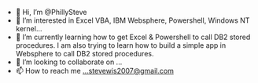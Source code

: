 - 👋 Hi, I’m @PhillySteve
- 👀 I’m interested in Excel VBA, IBM Websphere, Powershell, Windows NT kernel...
- 🌱 I’m currently learning how to get Excel & Powershell to call DB2 stored procedures. I am also trying to learn how to build a simple app in Websphere to call DB2 stored procedures.
- 💞️ I’m looking to collaborate on ...
- 📫 How to reach me ...stevewis2007@gmail.com

<!---
PhillySteve/PhillySteve is a ✨ special ✨ repository because its `README.md` (this file) appears on your GitHub profile.
You can click the Preview link to take a look at your changes.
--->
